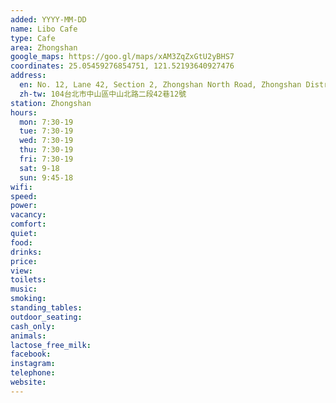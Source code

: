 ```yaml
---
added: YYYY-MM-DD
name: Libo Cafe
type: Cafe
area: Zhongshan
google_maps: https://goo.gl/maps/xAM3ZqZxGtU2yBHS7
coordinates: 25.05459276854751, 121.52193640927476
address:
  en: No. 12, Lane 42, Section 2, Zhongshan North Road, Zhongshan District, Taipei City, 104
  zh-tw: 104台北市中山區中山北路二段42巷12號
station: Zhongshan
hours:
  mon: 7:30-19
  tue: 7:30-19
  wed: 7:30-19
  thu: 7:30-19
  fri: 7:30-19
  sat: 9-18
  sun: 9:45-18
wifi: 
speed: 
power: 
vacancy: 
comfort: 
quiet: 
food: 
drinks: 
price: 
view: 
toilets: 
music: 
smoking: 
standing_tables: 
outdoor_seating: 
cash_only: 
animals: 
lactose_free_milk: 
facebook: 
instagram: 
telephone: 
website: 
---
```

